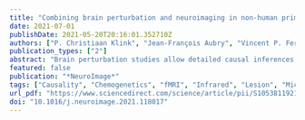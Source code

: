```yaml
---
title: "Combining brain perturbation and neuroimaging in non-human primates"
date: 2021-07-01
publishDate: 2021-05-20T20:16:01.352710Z
authors: ["P. Christiaan Klink", "Jean-François Aubry", "Vincent P. Ferrera", "Andrew S. Fox", "Sean Froudist-Walsh", "Béchir Jarraya", "Elisa E. Konofagou", "Richard J. Krauzlis", "Adam Messinger", "Anna S. Mitchell", "Michael Ortiz-Rios", "Hiroyuki Oya", "Angela C. Roberts", "Anna Wang Roe", "Matthew F. S. Rushworth", "Jérôme Sallet", "Michael Christoph Schmid", "Charles E. Schroeder", "Jordy Tasserie", "Doris Y. Tsao", "Lynn Uhrig", "Wim Vanduffel", "Melanie Wilke", "Igor Kagan", "Christopher I. Petkov"]
publication_types: ["2"]
abstract: "Brain perturbation studies allow detailed causal inferences of behavioral and neural processes. Because the combination of brain perturbation methods and neural measurement techniques is inherently challenging, research in humans has predominantly focused on non-invasive, indirect brain perturbations, or neurological lesion studies. Non-human primates have been indispensable as a neurobiological system that is highly similar to humans while simultaneously being more experimentally tractable, allowing visualization of the functional and structural impact of systematic brain perturbation. This review considers the state of the art in non-human primate brain perturbation with a focus on approaches that can be combined with neuroimaging. We consider both non-reversible (lesions) and reversible or temporary perturbations such as electrical, pharmacological, optical, optogenetic, chemogenetic, pathway-selective, and ultrasound based interference methods. Method-specific considerations from the research and development community are offered to facilitate research in this field and support further innovations. We conclude by identifying novel avenues for further research and innovation and by highlighting the clinical translational potential of the methods."
featured: false
publication: "*NeuroImage*"
tags: ["Causality", "Chemogenetics", "fMRI", "Infrared", "Lesion", "Microstimulation", "Optogenetics", "Primates", "Ultrasound"]
url_pdf: "https://www.sciencedirect.com/science/article/pii/S1053811921002949"
doi: "10.1016/j.neuroimage.2021.118017"
---
```


